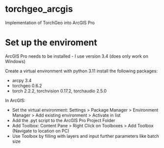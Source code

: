 # torchgeo_arcgis
Implementation of TorchGeo into ArcGIS Pro

# Set up the enviroment
ArcGIS Pro needs to be installed - I use version 3.4 (does only work on Windows)

Create a virtual environment with python 3.11
install the following packages:
- arcpy 3.4
- torchgeo 0.6.2
- torch 2.2.2, torchvision 0.17.2, torchaudio 2.5.0

In ArcGIS:
- Set the virtual environment: Settings > Package Manager > Environment Manager > Add existing environment > Activate in list
- Add the .pyt script to the ArcGIS Pro Project Folder
- Add Toolbox: Content Pane > Right Click on Toolboxes > Add Toolbox (Navigate to location on PC)
- Use Toolbox by filling with layers and input further parameters like batch size
